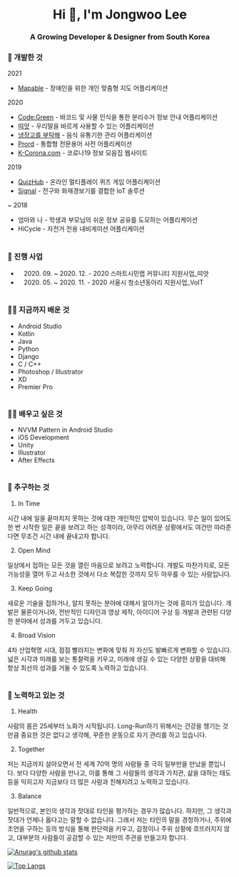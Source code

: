 <h1 align="center">Hi 👋, I'm Jongwoo Lee</h1>
<h3 align="center">A Growing Developer & Designer from South Korea</h3>

### 🏅 개발한 것

2021

- [Mapable](https://github.com/sunrinint/Mapable) - 장애인을 위한 개인 맞춤형 지도 어플리케이션

2020

- [Code:Green](https://github.com/sunrinint/DigitalContents2020) - 바코드 및 사물 인식을 통한 분리수거 정보 안내 어플리케이션
- [띠앗](https://github.com/sunrinint/CitizenLab2020) - 우리말을 바르게 사용할 수 있는 어플리케이션
- [냉장고를 부탁해](https://github.com/sunrinint/BestBefore) - 음식 유통기한 관리 어플리케이션
- [Prord](https://github.com/sunrinint/Prord) - 통합형 전문용어 사전 어플리케이션
- [K-Corona.com](https://github.com/sunrinint/K-Corona.com) - 코로나19 정보 모음집 웹사이트

2019

- [QuizHub](https://github.com/sunrinint/QuizHub) - 온라인 멀티플레이 퀴즈 게임 어플리케이션
- [Signal](https://github.com/sunrinint/Signal) - 전구와 화재경보기를 결합한 IoT 솔루션

~ 2018

- 엄마와 나 - 학생과 부모님의 쉬운 정보 공유를 도모하는 어플리케이션
- HiCycle - 자전거 전용 내비게이션 어플리케이션

#

### 🏅 진행 사업

- ㅤ2020. 09. ~ 2020. 12. - 2020 스마트시민랩 커뮤니티 지원사업_띠앗
- ㅤ2020. 05. ~ 2020. 11. - 2020 서울시 청소년동아리 지원사업_VoIT 

# 

### 👨‍💻 지금까지 배운 것

- Android Studio
- Kotlin
- Java
- Python
- Django
- C / C++
- Photoshop / Illustrator
- XD
- Premier Pro

# 

### 👨‍💻 배우고 싶은 것

- NVVM Pattern in Android Studio
- iOS Development
- Unity
- Illustrator
- After Effects

# 

### 🏁 추구하는 것

1. In Time

시간 내에 일을 끝마치지 못하는 것에 대한 개인적인 압박이 있습니다.
무슨 일이 있어도 한 번 시작한 일은 끝을 보려고 하는 성격이라, 아무리 어려운 상황에서도 여건만 따라준다면 무조건 시간 내에 끝내고자 합니다.

2. Open Mind

일상에서 접하는 모든 것을 열린 마음으로 보려고 노력합니다.
개발도 마찬가지로, 모든 가능성을 열어 두고 사소한 것에서 다소 복잡한 것까지 모두 아우를 수 있는 사람입니다.

3. Keep Going

새로운 기술을 접하거나, 알지 못하는 분야에 대해서 알아가는 것에 흥미가 있습니다.
개발은 물론이거니와, 전반적인 디자인과 영상 제작, 아이디어 구상 등 개발과 관련된 다양한 분야에서 성과를 거두고 있습니다.

4. Broad Vision

4차 산업혁명 시대, 점점 빨라지는 변화에 맞춰 저 자신도 발빠르게 변화할 수 있습니다.
넓은 시각과 미래를 보는 통찰력을 키우고, 미래에 생길 수 있는 다양한 상황을 대비해 항상 최선의 성과를 거둘 수 있도록 노력하고 있습니다.

# 

### 🚩 노력하고 있는 것

1. Health

사람의 몸은 25세부터 노화가 시작됩니다.
Long-Run하기 위해서는 건강을 챙기는 것 만큼 중요한 것은 없다고 생각해, 꾸준한 운동으로 자기 관리를 하고 있습니다.

2. Together

저는 지금까지 살아오면서 전 세계 70억 명의 사람들 중 극히 일부만을 만났을 뿐입니다.
보다 다양한 사람을 만나고, 이를 통해 그 사람들의 생각과 가치관, 삶을 대하는 태도 등을 익히고자 지금보다 더 많은 사람과 친해지려고 노력하고 있습니다.

3. Balance

일반적으로, 본인의 생각과 잣대로 타인을 평가하는 경우가 많습니다. 하지만, 그 생각과 잣대가 언제나 옳다고는 말할 수 없습니다. 그래서 저는 타인의 말을 경청하거나, 주위에 조언을 구하는 등의 방식을 통해 판단력을 키우고, 감정이나 주위 상황에 흐뜨러지지 않고, 대부분의 사람들이 공감할 수 있는 저만의 주관을 만들고자 합니다.


[![Anurag's github stats](https://github-readme-stats.vercel.app/api?username=sunrinint&show_icons=true&theme=radical)](https://github.com/sunrinint)

[![Top Langs](https://github-readme-stats.vercel.app/api/top-langs/?username=sunrinint&langs_count=10&layout=compact&show_icons=true&theme=radical)](https://github.com/sunrinint)
